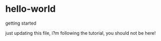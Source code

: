 # hello-world
getting started

just updating this file, i?m following the tutorial, you should not be here! 
